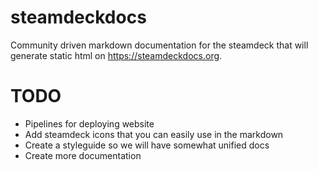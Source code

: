 # steamdeckdocs
Community driven markdown documentation for the steamdeck that will generate static html on https://steamdeckdocs.org.

# TODO
- Pipelines for deploying website
- Add steamdeck icons that you can easily use in the markdown
- Create a styleguide so we will have somewhat unified docs
- Create more documentation
